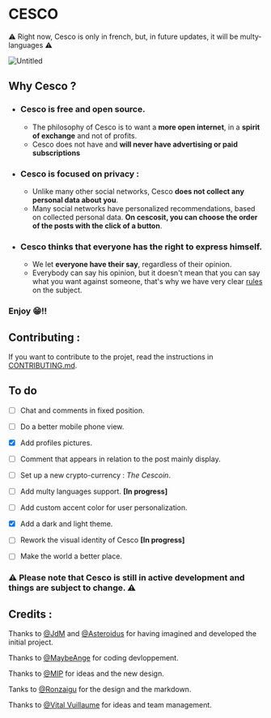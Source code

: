 # CESCO
⚠️ Right now, Cesco is only in french, but, in future updates, it will be multy-languages ⚠️

![Untitled](https://user-images.githubusercontent.com/96385330/232425102-506d735d-d399-4f3a-9adb-82d16e3402b3.png)

## Why Cesco ?
* ### Cesco is **free** and **open source**.
  * The philosophy of Cesco is to want a **more open internet**, in a **spirit of exchange** and not of profits.
  * Cesco does not have and **will never have advertising or paid subscriptions**
* ### Cesco is focused on **privacy** : 
  * Unlike many other social networks, Cesco **does not collect any personal data about you**.
  * Many social networks have personalized recommendations, based on collected personal data. **On cescosit, you can choose the order of the posts with the click of a button**.
* ### Cesco thinks that everyone has the right to **express himself**.
  * We let **everyone have their say**, regardless of their opinion.
  * Everybody can say his opinion, but it doesn't mean that you can say what you want against someone, that's why we have very clear [rules](https://rmbi.ch/Cesco/pages/rules.html) on the subject.

### Enjoy 😁!!

## Contributing :
If you want to contribute to the projet, read the instructions in [CONTRIBUTING.md](https://github.com/asterjdm/cesco/blob/master/docs/CONTRIBUTING.md).

## To do
- [ ] Chat and comments in fixed position.
- [ ] Do a better mobile phone view.
- [x] Add profiles pictures.
- [ ] Comment that appears in relation to the post mainly display.
- [ ] Set up a new crypto-currency : _The Cescoin_.
- [ ] Add multy languages support. **[In progress]**
- [ ] Add custom accent color  for user personalization.
- [x] Add a dark and light theme.
- [ ] Rework the visual identity of Cesco **[In progress]**
- [ ] Make the world a better place.


### ⚠️ Please note that Cesco is still in active development and things are subject to change. ⚠️

## Credits :
Thanks to [@JdM](https://github.com/judemont) and [@Asteroidus](https://github.com/AstroidusTv) for having imagined and developed the initial project.

Thanks to [@MaybeAnge](https://github.com/maybeange) for coding devloppement.

Thanks to [@MIP](https://github.com/mip2006) for ideas and the new design.

Tanks to [@Ronzaigu](https://github.comm/Ronzaigu) for the design and the markdown.

Thanks to [@Vital Vuillaume](https://github.com/Vital-Vuillaume) for ideas and team management.
